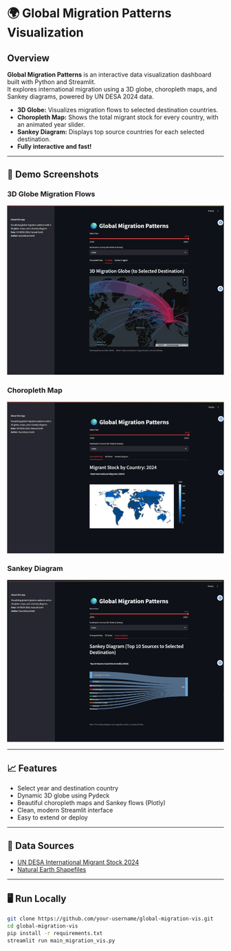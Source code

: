 # 🌍 Global Migration Patterns Visualization

## Overview

**Global Migration Patterns** is an interactive data visualization dashboard built with Python and Streamlit.  
It explores international migration using a 3D globe, choropleth maps, and Sankey diagrams, powered by UN DESA 2024 data.

- **3D Globe:** Visualizes migration flows to selected destination countries.
- **Choropleth Map:** Shows the total migrant stock for every country, with an animated year slider.
- **Sankey Diagram:** Displays top source countries for each selected destination.
- **Fully interactive and fast!**

---

## 🚀 Demo Screenshots

### 3D Globe Migration Flows
![Globe Screenshot](static/screenshots/3Dglobe.png)

### Choropleth Map
![Map Screenshot](static/screenshots/choroplethmap.png)

### Sankey Diagram
![Sankey Screenshot](static/screenshots/sankeydiagram.png)

---

## 📈 Features

- Select year and destination country
- Dynamic 3D globe using Pydeck
- Beautiful choropleth maps and Sankey flows (Plotly)
- Clean, modern Streamlit interface
- Easy to extend or deploy

---

## 💾 Data Sources

- [UN DESA International Migrant Stock 2024](https://www.un.org/development/desa/pd/content/international-migrant-stock)
- [Natural Earth Shapefiles](https://www.naturalearthdata.com/)

---

## 🖥️ Run Locally

```bash
git clone https://github.com/your-username/global-migration-vis.git
cd global-migration-vis
pip install -r requirements.txt
streamlit run main_migration_vis.py
